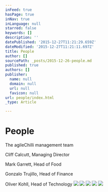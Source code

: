 ```yaml
---
inFeed: true
hasPage: true
inNav: true
inLanguage: null
starred: false
keywords: []
description: ''
datePublished: '2015-12-27T11:21:29.659Z'
dateModified: '2015-12-27T11:21:11.697Z'
title: People
author: []
sourcePath: _posts/2015-12-26-people.md
published: true
authors: []
publisher:
  name: null
  domain: null
  url: null
  favicon: null
url: people/index.html
_type: Article

---
```

# People

The agileChilli management team

Cliff Calcutt, Managing Director

Mark Garrett, Head of Food

Gonzalo Trujillo, Head of Finance

Oliver Kohll, Head of Technology
![](https://the-grid-user-content.s3-us-west-2.amazonaws.com/45a5f4db-314b-4a29-80ea-085dd04dbc93.jpg)
![](https://the-grid-user-content.s3-us-west-2.amazonaws.com/c393b693-24b7-4bd9-b3cf-f2c2afb914bf.jpg)
![](https://the-grid-user-content.s3-us-west-2.amazonaws.com/e871d880-e33f-4f8e-b719-58711b11344b.jpg)
![](https://the-grid-user-content.s3-us-west-2.amazonaws.com/62155f14-5c3e-41ea-abe1-ed263ef67387.jpg)
![](https://the-grid-user-content.s3-us-west-2.amazonaws.com/292c53f7-6514-46bb-82c9-3ccba2573756.jpg)